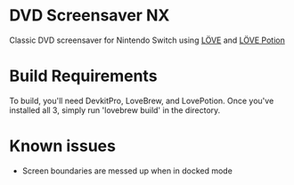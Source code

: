 
# DVD Screensaver NX    

Classic DVD screensaver for Nintendo Switch using [LÖVE](https://github.com/love2d/love) and [LÖVE Potion](https://github.com/lovebrew/lovepotion)

# Build Requirements

To build, you'll need DevkitPro, LoveBrew, and LovePotion. Once you've installed all 3, simply run 'lovebrew build' in the directory.

# Known issues

- Screen boundaries are messed up when in docked mode